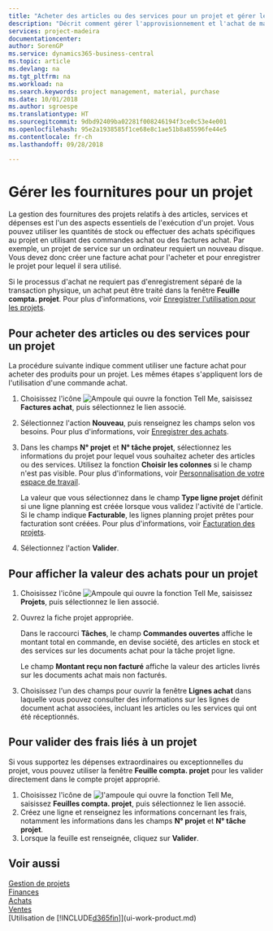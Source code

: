 ```yaml
---
title: "Acheter des articles ou des services pour un projet et gérer les fournitures| Microsoft Docs"
description: "Décrit comment gérer l'approvisionnement et l'achat de matériel et de services pour les projets."
services: project-madeira
documentationcenter: 
author: SorenGP
ms.service: dynamics365-business-central
ms.topic: article
ms.devlang: na
ms.tgt_pltfrm: na
ms.workload: na
ms.search.keywords: project management, material, purchase
ms.date: 10/01/2018
ms.author: sgroespe
ms.translationtype: HT
ms.sourcegitcommit: 9dbd92409ba02281f008246194f3ce0c53e4e001
ms.openlocfilehash: 95e2a1938585f1ce68e8c1ae51b8a85596fe44e5
ms.contentlocale: fr-ch
ms.lasthandoff: 09/28/2018

---
```

# <a name="manage-job-supplies"></a>Gérer les fournitures pour un projet
La gestion des fournitures des projets relatifs à des articles, services et dépenses est l'un des aspects essentiels de l'exécution d'un projet. Vous pouvez utiliser les quantités de stock ou effectuer des achats spécifiques au projet en utilisant des commandes achat ou des factures achat. Par exemple, un projet de service sur un ordinateur requiert un nouveau disque. Vous devez donc créer une facture achat pour l'acheter et pour enregistrer le projet pour lequel il sera utilisé.

Si le processus d'achat ne requiert pas d'enregistrement séparé de la transaction physique, un achat peut être traité dans la fenêtre **Feuille compta. projet**. Pour plus d'informations, voir [Enregistrer l'utilisation pour les projets](projects-how-record-job-usage.md).

## <a name="to-purchase-items-or-services-for-a-job"></a>Pour acheter des articles ou des services pour un projet
La procédure suivante indique comment utiliser une facture achat pour acheter des produits pour un projet. Les mêmes étapes s'appliquent lors de l'utilisation d'une commande achat.  

1. Choisissez l'icône ![Ampoule qui ouvre la fonction Tell Me](media/ui-search/search_small.png "Dites-moi ce que vous voulez faire"), saisissez **Factures achat**, puis sélectionnez le lien associé.  
2. Sélectionnez l'action **Nouveau**, puis renseignez les champs selon vos besoins. Pour plus d'informations, voir [Enregistrer des achats](purchasing-how-record-purchases.md).
3. Dans les champs **N° projet** et **N° tâche projet**, sélectionnez les informations du projet pour lequel vous souhaitez acheter des articles ou des services. Utilisez la fonction **Choisir les colonnes** si le champ n'est pas visible. Pour plus d'informations, voir [Personnalisation de votre espace de travail](ui-personalization-user.md).

    La valeur que vous sélectionnez dans le champ **Type ligne projet** définit si une ligne planning est créée lorsque vous validez l'activité de l'article. Si le champ indique **Facturable**, les lignes planning projet prêtes pour facturation sont créées. Pour plus d'informations, voir [Facturation des projets](projects-how-invoice-jobs.md).
4. Sélectionnez l'action **Valider**.

## <a name="to-view-the-value-of-purchases-for-a-job"></a>Pour afficher la valeur des achats pour un projet
1. Choisissez l'icône ![Ampoule qui ouvre la fonction Tell Me](media/ui-search/search_small.png "Dites-moi ce que vous voulez faire"), saisissez **Projets**, puis sélectionnez le lien associé.
2. Ouvrez la fiche projet appropriée.

    Dans le raccourci **Tâches**, le champ **Commandes ouvertes** affiche le montant total en commande, en devise société, des articles en stock et des services sur les documents achat pour la tâche projet ligne.  

    Le champ **Montant reçu non facturé** affiche la valeur des articles livrés sur les documents achat mais non facturés.  
3. Choisissez l'un des champs pour ouvrir la fenêtre **Lignes achat** dans laquelle vous pouvez consulter des informations sur les lignes de document achat associées, incluant les articles ou les services qui ont été réceptionnés.

## <a name="to-post-a-job-related-expense"></a>Pour valider des frais liés à un projet
Si vous supportez les dépenses extraordinaires ou exceptionnelles du projet, vous pouvez utiliser la fenêtre **Feuille compta. projet** pour les valider directement dans le compte projet approprié.

1. Choisissez l'icône de ![l'ampoule qui ouvre la fonction Tell Me](media/ui-search/search_small.png "Dites-moi ce que vous voulez faire"), saisissez **Feuilles compta. projet**, puis sélectionnez le lien associé.  
2. Créez une ligne et renseignez les informations concernant les frais, notamment les informations dans les champs **N° projet** et **N° tâche projet**.  
3. Lorsque la feuille est renseignée, cliquez sur **Valider**.

## <a name="see-also"></a>Voir aussi
[Gestion de projets](projects-manage-projects.md)  
[Finances](finance.md)  
[Achats](purchasing-manage-purchasing.md)         
[Ventes](sales-manage-sales.md)      
[Utilisation de [!INCLUDE[d365fin](includes/d365fin_md.md)]](ui-work-product.md)  

